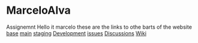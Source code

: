 # MarceloAlva
Assignemnt
Hello it marcelo these are the links to othe barts of the website
[base](https://github.com/Marcelo12345667/MarceloAlva)
[main](https://github.com/Marcelo12345667/MarceloAlva/tree/main)
[staging](https://github.com/Marcelo12345667/MarceloAlva/tree/staging)
[Development](https://github.com/Marcelo12345667/MarceloAlva/tree/development)
[issues](https://github.com/Marcelo12345667/MarceloAlva/issues)
[Discussions](https://github.com/Marcelo12345667/MarceloAlva/discussions)
[Wiki](https://github.com/Marcelo12345667/MarceloAlva/wiki)